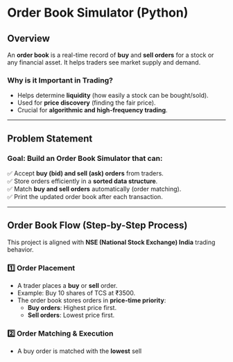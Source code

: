 # Order Book Simulator (Python)

## Overview
An **order book** is a real-time record of **buy** and **sell orders** for a stock or any financial asset. It helps traders see market supply and demand.

### Why is it Important in Trading?
- Helps determine **liquidity** (how easily a stock can be bought/sold).
- Used for **price discovery** (finding the fair price).
- Crucial for **algorithmic and high-frequency trading**.

---

## Problem Statement
### Goal: Build an Order Book Simulator that can:
✅ Accept **buy (bid) and sell (ask) orders** from traders.  
✅ Store orders efficiently in a **sorted data structure**.  
✅ Match **buy and sell orders** automatically (order matching).  
✅ Print the updated order book after each transaction.  

---

## Order Book Flow (Step-by-Step Process)
This project is aligned with **NSE (National Stock Exchange) India** trading behavior.

### **1️⃣ Order Placement**
- A trader places a **buy** or **sell** order.
- Example: Buy 10 shares of TCS at ₹3500.
- The order book stores orders in **price-time priority**:
  - **Buy orders**: Highest price first.
  - **Sell orders**: Lowest price first.

### **2️⃣ Order Matching & Execution**
- A buy order is matched with the **lowest** sell
